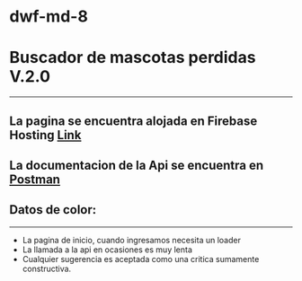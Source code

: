 # dwf-md-8
# Buscador de mascotas perdidas V.2.0
----
La pagina se encuentra alojada en **Firebase Hosting** [Link](https://dwf-m8-7f04d.web.app/)
----
La documentacion de la Api se encuentra en [Postman](https://documenter.getpostman.com/view/19071215/2s8ZDR9RvM)
---
## Datos de color:
****
- La pagina de inicio, cuando ingresamos necesita un loader
- La llamada a la api en ocasiones es muy lenta
- Cualquier sugerencia es aceptada como una critica sumamente constructiva.
